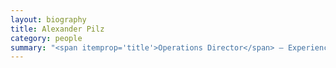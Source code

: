 ```yaml
---
layout: biography
title: Alexander Pilz
category: people
summary: "<span itemprop='title'>Operations Director</span> — Experienced project manager with in depth background as software developer and system architect. Specialising in managing distributed international teams."
---
```


